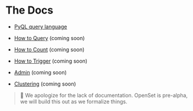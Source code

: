 # The Docs

* [PyQL query language](https://github.com/perple-io/openset/tree/master/docs/pyql/README.md)

* [How to Query](#)  (coming soon)

* [How to Count](#) (coming soon)

* [How to Trigger](#) (coming soon)

* [Admin](#)  (coming soon)

* [Clustering](#) (coming soon)

>:pushpin: We apologize for the lack of documentation. OpenSet is pre-alpha, we will build this out as we formalize things.
